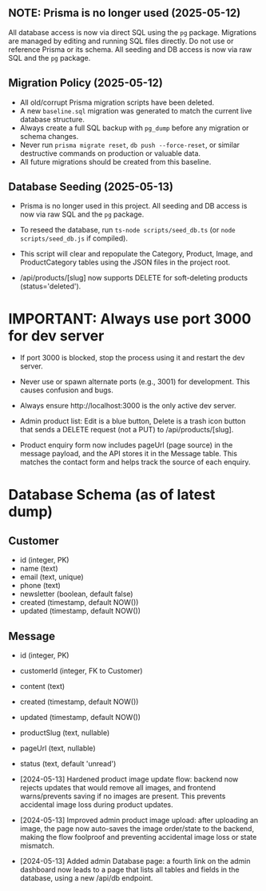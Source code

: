 ## NOTE: Prisma is no longer used (2025-05-12)
All database access is now via direct SQL using the `pg` package. Migrations are managed by editing and running SQL files directly. Do not use or reference Prisma or its schema. All seeding and DB access is now via raw SQL and the `pg` package.

## Migration Policy (2025-05-12)
- All old/corrupt Prisma migration scripts have been deleted.
- A new `baseline.sql` migration was generated to match the current live database structure.
- Always create a full SQL backup with `pg_dump` before any migration or schema changes.
- Never run `prisma migrate reset`, `db push --force-reset`, or similar destructive commands on production or valuable data.
- All future migrations should be created from this baseline.

## Database Seeding (2025-05-13)
- Prisma is no longer used in this project. All seeding and DB access is now via raw SQL and the `pg` package.
- To reseed the database, run `ts-node scripts/seed_db.ts` (or `node scripts/seed_db.js` if compiled).
- This script will clear and repopulate the Category, Product, Image, and ProductCategory tables using the JSON files in the project root.

- /api/products/[slug] now supports DELETE for soft-deleting products (status='deleted').

# IMPORTANT: Always use port 3000 for dev server
- If port 3000 is blocked, stop the process using it and restart the dev server.
- Never use or spawn alternate ports (e.g., 3001) for development. This causes confusion and bugs.
- Always ensure http://localhost:3000 is the only active dev server.

- Admin product list: Edit is a blue button, Delete is a trash icon button that sends a DELETE request (not a PUT) to /api/products/[slug].

- Product enquiry form now includes pageUrl (page source) in the message payload, and the API stores it in the Message table. This matches the contact form and helps track the source of each enquiry.

# Database Schema (as of latest dump)

## Customer
- id (integer, PK)
- name (text)
- email (text, unique)
- phone (text)
- newsletter (boolean, default false)
- created (timestamp, default NOW())
- updated (timestamp, default NOW())

## Message
- id (integer, PK)
- customerId (integer, FK to Customer)
- content (text)
- created (timestamp, default NOW())
- updated (timestamp, default NOW())
- productSlug (text, nullable)
- pageUrl (text, nullable)
- status (text, default 'unread')

- [2024-05-13] Hardened product image update flow: backend now rejects updates that would remove all images, and frontend warns/prevents saving if no images are present. This prevents accidental image loss during product updates.
- [2024-05-13] Improved admin product image upload: after uploading an image, the page now auto-saves the image order/state to the backend, making the flow foolproof and preventing accidental image loss or state mismatch.
- [2024-05-13] Added admin Database page: a fourth link on the admin dashboard now leads to a page that lists all tables and fields in the database, using a new /api/db endpoint. 